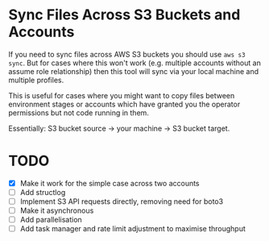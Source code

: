 # Sync Files Across S3 Buckets and Accounts

If you need to sync files across AWS S3 buckets you should use `aws s3 sync`. But for cases where this won't work (e.g. multiple accounts without an assume role relationship) then this tool will sync via your local machine and multiple profiles.

This is useful for cases where you might want to copy files between environment stages or accounts which have granted you the operator permissions but not code running in them.

Essentially: S3 bucket source -> your machine -> S3 bucket target.

# TODO

- [X] Make it work for the simple case across two accounts
- [ ] Add structlog
- [ ] Implement S3 API requests directly, removing need for boto3
- [ ] Make it asynchronous
- [ ] Add parallelisation
- [ ] Add task manager and rate limit adjustment to maximise throughput
